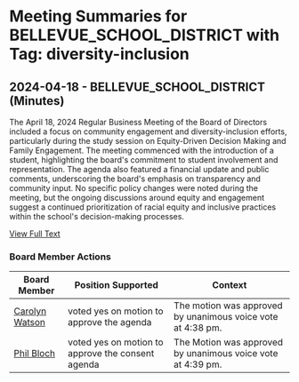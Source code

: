 # Meeting Summaries for BELLEVUE_SCHOOL_DISTRICT with Tag: diversity-inclusion

## 2024-04-18 - BELLEVUE_SCHOOL_DISTRICT (Minutes)

The April 18, 2024 Regular Business Meeting of the Board of Directors included a focus on community engagement and diversity-inclusion efforts, particularly during the study session on Equity-Driven Decision Making and Family Engagement. The meeting commenced with the introduction of a student, highlighting the board's commitment to student involvement and representation. The agenda also featured a financial update and public comments, underscoring the board's emphasis on transparency and community input. No specific policy changes were noted during the meeting, but the ongoing discussions around equity and engagement suggest a continued prioritization of racial equity and inclusive practices within the school's decision-making processes.

[View Full Text](https://raw.githubusercontent.com/VoronoiPerspectives/WashingtonStateSchoolBoardExplorer/refs/heads/main/data/countries/usa/states/wa/counties/king/school_boards/bellevue_school_district/2024/2024-04-18-minutes.txt)

### Board Member Actions

| Board Member | Position Supported | Context |
|--------------|--------------------|---------|
| [Carolyn Watson](board_member_116.md) | voted yes on motion to approve the agenda | The motion was approved by unanimous voice vote at 4:38 pm. |
| [Phil Bloch](board_member_115.md) | voted yes on motion to approve the consent agenda | The Motion was approved by unanimous voice vote at 4:39 pm. |

